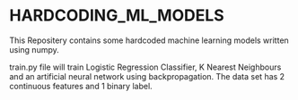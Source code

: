 # HARDCODING_ML_MODELS
This Repositery contains some hardcoded machine learning models written using numpy.

train.py file will train Logistic Regression Classifier, K Nearest Neighbours and an artificial neural network using backpropagation.
The data set has 2  continuous features and 1 binary label.
